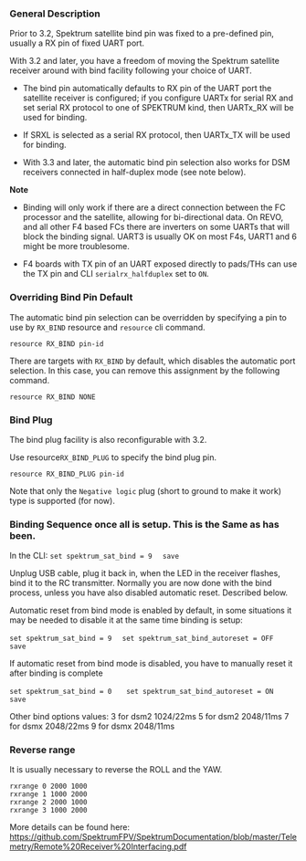 ### General Description

Prior to 3.2, Spektrum satellite bind pin was fixed to a pre-defined pin, usually a RX pin of fixed UART port.

With 3.2 and later, you have a freedom of moving the Spektrum satellite receiver around with bind facility following your choice of UART.

- The bind pin automatically defaults to RX pin of the UART port the satellite receiver is configured; if you configure UARTx for serial RX and set serial RX protocol to one of SPEKTRUM kind, then UARTx_RX will be used for binding.

- If SRXL is selected as a serial RX protocol, then UARTx_TX will be used for binding.

- With 3.3 and later, the automatic bind pin selection also works for DSM receivers connected in half-duplex mode (see note below).

**Note**

- Binding will only work if there are a direct connection between the FC processor and the satellite, allowing for bi-directional data. On REVO, and all other F4 based FCs there are inverters on some UARTs that will block the binding signal. UART3 is usually OK on most F4s, UART1 and 6 might be more troublesome.

- F4 boards with TX pin of an UART exposed directly to pads/THs can use the TX pin and CLI `serialrx_halfduplex` set to `ON`.

### Overriding Bind Pin Default

The automatic bind pin selection can be overridden by specifying a pin to use by `RX_BIND` resource and `resource` cli command.

```
resource RX_BIND pin-id
```

There are targets with `RX_BIND` by default, which disables the automatic port selection. In this case, you can remove this assignment by the following command.

```
resource RX_BIND NONE
```

### Bind Plug

The bind plug facility is also reconfigurable with 3.2.

Use resource`RX_BIND_PLUG` to specify the bind plug pin.

```
resource RX_BIND_PLUG pin-id
```

Note that only the `Negative logic` plug (short to ground to make it work) type is supported (for now).

### Binding Sequence once all is setup. This is the Same as has been.

In the CLI:
`set spektrum_sat_bind = 9  `
`save  `

Unplug USB cable, plug it back in, when the LED in the receiver flashes, bind it to the RC transmitter.
Normally you are now done with the bind process, unless you have also disabled automatic reset. Described below.

Automatic reset from bind mode is enabled by default, in some situations it may be needed to disable it at the same time binding is setup:

`set spektrum_sat_bind = 9  `
`set spektrum_sat_bind_autoreset = OFF   `
`save  `

If automatic reset from bind mode is disabled, you have to manually reset it after binding is complete

`set spektrum_sat_bind = 0   `
`set spektrum_sat_bind_autoreset = ON   `
`save  `

Other bind options values:
3 for dsm2 1024/22ms
5 for dsm2 2048/11ms
7 for dsmx 2048/22ms
9 for dsmx 2048/11ms

### Reverse range

It is usually necessary to reverse the ROLL and the YAW.

```
rxrange 0 2000 1000
rxrange 1 1000 2000
rxrange 2 2000 1000
rxrange 3 1000 2000
```

More details can be found here: https://github.com/SpektrumFPV/SpektrumDocumentation/blob/master/Telemetry/Remote%20Receiver%20Interfacing.pdf
